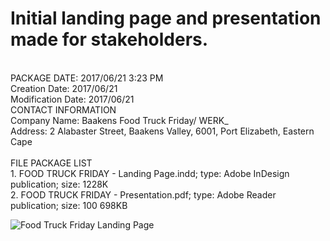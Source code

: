 # Initial landing page and presentation made for stakeholders.
</br>
PACKAGE DATE: 2017/06/21 3:23 PM </br>
Creation Date: 2017/06/21 </br>
Modification Date: 2017/06/21 </br>
CONTACT INFORMATION </br>
Company Name: Baakens Food Truck Friday/ WERK_ </br>
Address: 2 Alabaster Street, Baakens Valley, 6001, Port Elizabeth, Eastern Cape </br>
</br>
FILE PACKAGE LIST </br>
1. FOOD TRUCK FRIDAY - Landing Page.indd; type: Adobe InDesign publication; size: 1228K </br>
2. FOOD TRUCK FRIDAY - Presentation.pdf; type: Adobe Reader publication; size: 100 698KB

![Food Truck Friday Landing Page](https://user-images.githubusercontent.com/26520289/61290450-353f0400-a7cc-11e9-9d22-9915e3793a9d.png)
